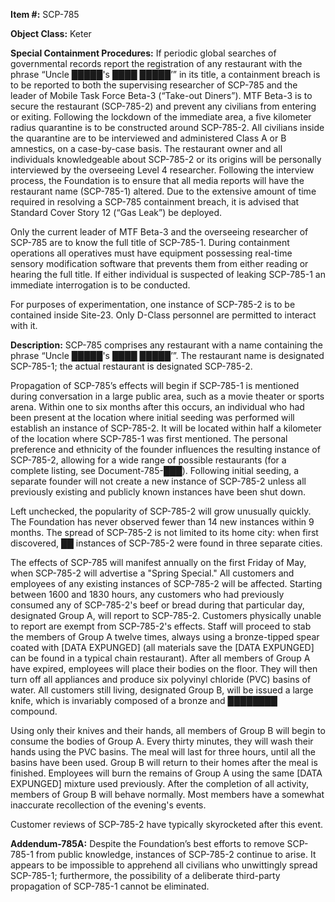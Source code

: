 **Item #:** SCP-785

**Object Class:** Keter

**Special Containment Procedures:** If periodic global searches of governmental records report the registration of any restaurant with the phrase “Uncle █████'s ████ █████’” in its title, a containment breach is to be reported to both the supervising researcher of SCP-785 and the leader of Mobile Task Force Beta-3 (“Take-out Diners”). MTF Beta-3 is to secure the restaurant (SCP-785-2) and prevent any civilians from entering or exiting. Following the lockdown of the immediate area, a five kilometer radius quarantine is to be constructed around SCP-785-2. All civilians inside the quarantine are to be interviewed and administered Class A or B amnestics, on a case-by-case basis. The restaurant owner and all individuals knowledgeable about SCP-785-2 or its origins will be personally interviewed by the overseeing Level 4 researcher. Following the interview process, the Foundation is to ensure that all media reports will have the restaurant name (SCP-785-1) altered. Due to the extensive amount of time required in resolving a SCP-785 containment breach, it is advised that Standard Cover Story 12 (“Gas Leak”) be deployed.

Only the current leader of MTF Beta-3 and the overseeing researcher of SCP-785 are to know the full title of SCP-785-1. During containment operations all operatives must have equipment possessing real-time sensory modification software that prevents them from either reading or hearing the full title. If either individual is suspected of leaking SCP-785-1 an immediate interrogation is to be conducted.

For purposes of experimentation, one instance of SCP-785-2 is to be contained inside Site-23. Only D-Class personnel are permitted to interact with it.

**Description:** SCP-785 comprises any restaurant with a name containing the phrase “Uncle █████'s ████ █████’”. The restaurant name is designated SCP-785-1; the actual restaurant is designated SCP-785-2.

Propagation of SCP-785’s effects will begin if SCP-785-1 is mentioned during conversation in a large public area, such as a movie theater or sports arena. Within one to six months after this occurs, an individual who had been present at the location where initial seeding was performed will establish an instance of SCP-785-2. It will be located within half a kilometer of the location where SCP-785-1 was first mentioned. The personal preference and ethnicity of the founder influences the resulting instance of SCP-785-2, allowing for a wide range of possible restaurants (for a complete listing, see Document-785-███). Following initial seeding, a separate founder will not create a new instance of SCP-785-2 unless all previously existing and publicly known instances have been shut down.

Left unchecked, the popularity of SCP-785-2 will grow unusually quickly. The Foundation has never observed fewer than 14 new instances within 9 months. The spread of SCP-785-2 is not limited to its home city: when first discovered, ██ instances of SCP-785-2 were found in three separate cities.

The effects of SCP-785 will manifest annually on the first Friday of May, when SCP-785-2 will advertise a "Spring Special." All customers and employees of any existing instances of SCP-785-2 will be affected. Starting between 1600 and 1830 hours, any customers who had previously consumed any of SCP-785-2's beef or bread during that particular day, designated Group A, will report to SCP-785-2. Customers physically unable to report are exempt from SCP-785-2's effects. Staff will proceed to stab the members of Group A twelve times, always using a bronze-tipped spear coated with \[DATA EXPUNGED\] (all materials save the \[DATA EXPUNGED\] can be found in a typical chain restaurant). After all members of Group A have expired, employees will place their bodies on the floor. They will then turn off all appliances and produce six polyvinyl chloride (PVC) basins of water. All customers still living, designated Group B, will be issued a large knife, which is invariably composed of a bronze and ████████ compound.

Using only their knives and their hands, all members of Group B will begin to consume the bodies of Group A. Every thirty minutes, they will wash their hands using the PVC basins. The meal will last for three hours, until all the basins have been used. Group B will return to their homes after the meal is finished. Employees will burn the remains of Group A using the same \[DATA EXPUNGED\] mixture used previously. After the completion of all activity, members of Group B will behave normally. Most members have a somewhat inaccurate recollection of the evening's events.

Customer reviews of SCP-785-2 have typically skyrocketed after this event.

**Addendum-785A:** Despite the Foundation’s best efforts to remove SCP-785-1 from public knowledge, instances of SCP-785-2 continue to arise. It appears to be impossible to apprehend all civilians who unwittingly spread SCP-785-1; furthermore, the possibility of a deliberate third-party propagation of SCP-785-1 cannot be eliminated.